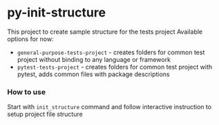 # py-init-structure
This project to create sample structure for the tests project
Available options for now:
- `general-purpose-tests-project` - creates folders for common test project without binding to any language or framework 
- `pytest-tests-project` -  creates folders for common test project with pytest, adds common files with package descriptions

### How to use
Start with `init_structure` command and follow interactive instruction to setup project file structure